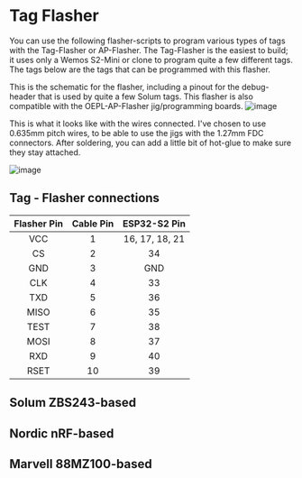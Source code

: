 # Tag Flasher

You can use the following flasher-scripts to program various types of tags with the Tag-Flasher or AP-Flasher. The Tag-Flasher is the easiest to build; it uses only a Wemos S2-Mini or clone to program quite a few different tags. The tags below are the tags that can be programmed with this flasher.

This is the schematic for the flasher, including a pinout for the debug-header that is used by quite a few Solum tags. This flasher is also compatible with the OEPL-AP-Flasher jig/programming boards. 
![image](https://github.com/jjwbruijn/OpenEPaperLink/assets/2544995/25227120-d3cb-4c2d-b19d-99fdc795bda1)

This is what it looks like with the wires connected. I've chosen to use 0.635mm pitch wires, to be able to use the jigs with the 1.27mm FDC connectors. After soldering, you can add a little bit of hot-glue to make sure they stay attached.

![image](https://github.com/jjwbruijn/OpenEPaperLink/assets/2544995/c89d5de3-be3e-49a3-aa7e-7aaa0b8dcacb)

## Tag - Flasher connections
Flasher Pin | Cable Pin | ESP32-S2 Pin 
:-------------------------:|:------:|:-----------------------:
VCC | 1 | 16, 17, 18, 21
CS | 2 | 34
GND | 3 | GND
CLK | 4 | 33
TXD | 5 | 36
MISO | 6 | 35
TEST | 7 | 38
MOSI | 8 | 37
RXD | 9 | 40
RSET | 10 | 39

## Solum ZBS243-based

## Nordic nRF-based

## Marvell 88MZ100-based
